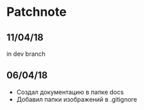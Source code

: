 # Patchnote

## 11/04/18

in dev branch

## 06/04/18

- Создал документацию в папке docs
- Добавил папки изображений  в .gitignore